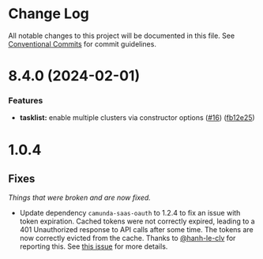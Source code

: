 # Change Log

All notable changes to this project will be documented in this file.
See [Conventional Commits](https://conventionalcommits.org) for commit guidelines.

# 8.4.0 (2024-02-01)

### Features

- **tasklist:** enable multiple clusters via constructor options ([#16](https://github.com/camunda-community-hub/camunda-8-js-sdk/issues/16)) ([fb12e25](https://github.com/camunda-community-hub/camunda-8-js-sdk/commit/fb12e258321e6bba03d11d38119c740f0e242773))

# 1.0.4

## Fixes

_Things that were broken and are now fixed._

- Update dependency `camunda-saas-oauth` to 1.2.4 to fix an issue with token expiration. Cached tokens were not correctly expired, leading to a 401 Unauthorized response to API calls after some time. The tokens are now correctly evicted from the cache. Thanks to [@hanh-le-clv](https://github.com/hanh-le-clv) for reporting this. See [this issue](https://github.com/camunda-community-hub/camunda-8-sdk-node-js/issues/7) for more details.
